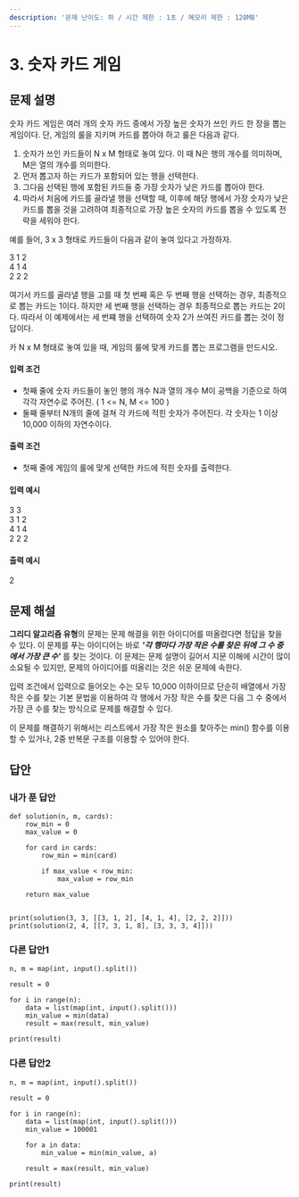 ```yaml
---
description: '문제 난이도: 하 / 시간 제한 : 1초 / 메모리 제한 : 128MB'
---
```


# 3. 숫자 카드 게임

## 문제 설명

숫자 카드 게임은 여러 개의 숫자 카드 중에서 가장 높은 숫자가 쓰인 카드 한 장을 뽑는 게임이다. 단, 게임의 룰을 지키며 카드를 뽑아야 하고 룰은 다음과 같다.

1. 숫자가 쓰인 카드들이 N x M 형태로 놓여 있다. 이 때 N은 행의 개수를 의미하며, M은 열의 개수를 의미한다.
2. 먼저 뽑고자 하는 카드가 포함되어 있는 행을 선택한다.
3. 그다음 선택된 행에 포함된 카드들 중 가장 숫자가 낮은 카드를 뽑아야 한다.
4. 따라서 처음에 카드를 골라낼 행을 선택할 때, 이후에 해당 행에서 가장 숫자가 낮은 카드를 뽑을 것을 고려하여 최종적으로 가장 높은 숫자의 카드를 뽑을 수 있도록 전략을 세워야 한다.

예를 들어, 3 x 3 형태로 카드들이 다음과 같이 놓여 있다고 가정하자.

3 1 2  
4 1 4  
2 2 2

여기서 카드를 골라낼 행을 고를 때 첫 번째 혹은 두 번째 행을 선택하는 경우, 최종적으로 뽑는 카드는 1이다. 하지만 세 번째 행을 선택하는 경우 최종적으로 뽑는 카드는 2이다. 따라서 이 예제에서는 세 번쨰 행을 선택하여 숫자 2가 쓰여진 카드를 뽑는 것이 정답이다.

카 N x M 형태로 놓여 있을 때, 게임의 룰에 맞게 카드를 뽑는 프로그램을 만드시오.

#### 입력 조건

* 첫째 줄에 숫자 카드들이 놓인 행의 개수 N과 열의 개수 M이 공백을 기준으로 하여 각각 자연수로 주어진. \( 1 &lt;= N, M &lt;= 100 \)
* 둘째 줄부터 N개의 줄에 걸쳐 각 카드에 적힌 숫자가 주어진다. 각 숫자는 1 이상 10,000 이하의 자연수이다. 

#### 출력 조건

* 첫째 줄에 게임의 룰에 맞게 선택한 카드에 적힌 숫자를 출력한다. 

#### 입력 예시

3 3  
3 1 2  
4 1 4  
2 2 2  


#### 출력 예시

2



## 문제 해설

**그리디 알고리즘 유형**의 문제는 문제 해결을 위한 아이디어를 떠올렸다면 정답을 찾을 수 있다. 이 문제를 푸는 아이디어는 바로 _**'각 행마다 가장 작은 수를 찾은 뒤에 그 수 중에서 가장 큰 수'**_ 를 찾는 것이다. 이 문제는 문제 설명이 길어서 지문 이해에 시간이 많이 소요될 수 있지만, 문제의 아이디어를 떠올리는 것은 쉬운 문제에 속한다.

입력 조건에서 입력으로 들어오는 수는 모두 10,000 이하이므로 단순히 배열에서 가장 작은 수를 찾는 기본 문법을 이용하여 각 행에서 가장 작은 수를 찾은 다음 그 수 중에서 가장 큰 수를 찾는 방식으로 문제를 해결할 수 있다.

이 문제를 해결하기 위해서는 리스트에서 가장 작은 원소를 찾아주는 min\(\) 함수를 이용할 수 있거나, 2중 반복문 구조를 이용할 수 있어야 한다.



## 답안

### 내가 푼 답안

```text
def solution(n, m, cards):
    row_min = 0
    max_value = 0

    for card in cards:
        row_min = min(card)

        if max_value < row_min:
            max_value = row_min

    return max_value


print(solution(3, 3, [[3, 1, 2], [4, 1, 4], [2, 2, 2]]))
print(solution(2, 4, [[7, 3, 1, 8], [3, 3, 3, 4]]))
```



### 다른 답안1

```text
n, m = map(int, input().split())

result = 0

for i in range(n):
    data = list(map(int, input().split()))
    min_value = min(data)
    result = max(result, min_value)

print(result)
```



### 다른 답안2

```text
n, m = map(int, input().split())

result = 0

for i in range(n):
    data = list(map(int, input().split()))
    min_value = 100001
    
    for a in data:
        min_value = min(min_value, a)
        
    result = max(result, min_value)

print(result)
```



